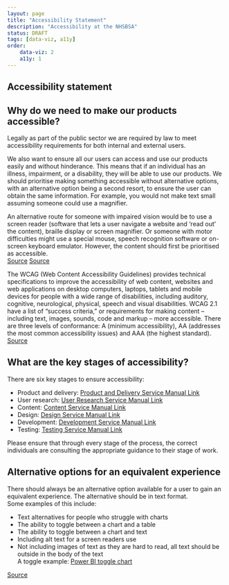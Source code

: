 ```yaml
---
layout: page
title: "Accessibility Statement"
description: "Accessibility at the NHSBSA"
status: DRAFT
tags: [data-viz, a11y]
order:
    data-viz: 2
    a11y: 1
---
```

## Accessibility statement

## Why do we need to make our products accessible?  


Legally as part of the public sector we are required by law to meet accessibility requirements for both internal and external users.  
  

We also want to ensure all our users can access and use our products easily and without hinderance. This means that if an individual has an illness, impairment, or a disability, they will be able to use our products. We should prioritise making something accessible without alternative options, with an alternative option being a second resort, to ensure the user can obtain the same information. For example, you would not make text small assuming someone could use a magnifier.  
  

An alternative route for someone with impaired vision would be to use a screen reader (software that lets a user navigate a website and ‘read out’ the content), braille display or screen magnifier. Or someone with motor difficulties might use a special mouse, speech recognition software or on-screen keyboard emulator. However, the content should first be prioritised as accessible.   
[Source][source 1] 
[Source][source 2]  

The WCAG (Web Content Accessibility Guidelines) provides technical specifications to improve the accessibility of web content, websites and web applications on desktop computers, laptops, tablets and mobile devices for people with a wide range of disabilities, including auditory, cognitive, neurological, physical, speech and visual disabilities. WCAG 2.1 have a list of “success criteria,” or requirements for making content – including text, images, sounds, code and markup – more accessible. There are three levels of conformance: A (minimum accessibility), AA (addresses the most common accessibility issues) and AAA (the highest standard).  
[Source][source 3]

  
## What are the key stages of accessibility?  
  
There are six key stages to ensure accessibility:  
-	Product and delivery: [Product and Delivery Service Manual Link][source 4]
-	User research: [User Research Service Manual Link][source 5] 
-	Content: [Content Service Manual Link][source 6]
-	Design: [Design Service Manual Link][source 7]
-	Development: [Development Service Manual Link][source 8]
-	Testing: [Testing Service Manual Link][source 9]  

Please ensure that through every stage of the process, the correct individuals are consulting the appropriate guidance to their stage of work.


## Alternative options for an equivalent experience    

There should always be an alternative option available for a user to gain an equivalent experience. The alternative should be in text format.  
Some examples of this include:  
-	Text alternatives for people who struggle with charts
-	The ability to toggle between a chart and a table
-	The ability to toggle between a chart and text
-	Including alt text for a screen readers use
-	Not including images of text as they are hard to read, all text should be outside in the body of the text  
A toggle example: [Power BI toggle chart][source 10]    

[Source][source 11]

  

  
[source 1]: https://www.legislation.gov.uk/uksi/2018/952/made  
[source 2]: https://www.gov.uk/guidance/accessibility-requirements-for-public-sector-websites-and-apps  
[source 3]: https://kma.global/wp-content/uploads/2019/07/WCAG_2.1_Checklist.pdf  
[source 4]: https://service-manual.nhs.uk/accessibility/product-and-delivery
[source 5]: https://service-manual.nhs.uk/accessibility/user-research
[source 6]: https://service-manual.nhs.uk/accessibility/content
[source 7]: https://service-manual.nhs.uk/accessibility/design
[source 8]: https://service-manual.nhs.uk/accessibility/development
[source 9]: https://service-manual.nhs.uk/accessibility/testing
[source 10]: https://visualbi.com/blogs/business-intelligence/toggle-chart-table-power-bi/
[source 11]: https://accessibility.blog.gov.uk/2023/04/13/text-descriptions-for-data-visualisations/